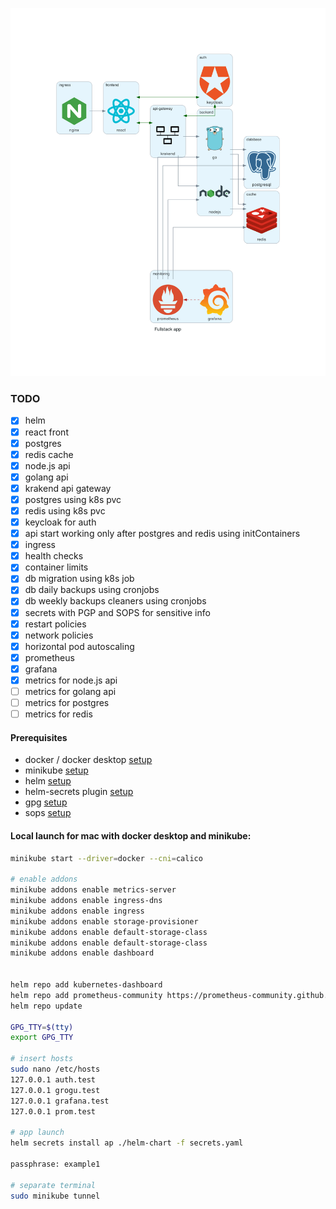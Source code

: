 ![alt text](./diagram-as-code/fullstack_app.png)

### TODO

- [x] helm
- [x] react front
- [x] postgres
- [x] redis cache
- [x] node.js api
- [x] golang api
- [x] krakend api gateway
- [x] postgres using k8s pvc
- [x] redis using k8s pvc
- [x] keycloak for auth
- [x] api start working only after postgres and redis using initContainers
- [x] ingress
- [x] health checks
- [x] container limits
- [x] db migration using k8s job
- [x] db daily backups using cronjobs
- [x] db weekly backups cleaners using cronjobs
- [x] secrets with PGP and SOPS for sensitive info
- [x] restart policies
- [x] network policies
- [x] horizontal pod autoscaling
- [x] prometheus
- [x] grafana
- [x] metrics for node.js api
- [ ] metrics for golang api
- [ ] metrics for postgres
- [ ] metrics for redis

#### Prerequisites
- docker / docker desktop [setup](https://docs.docker.com/desktop/setup/install/mac-install/)
- minikube [setup](https://minikube.sigs.k8s.io/docs/start/?arch=%2Fmacos%2Farm64%2Fstable%2Fhomebrew)
- helm [setup](https://helm.sh/docs/intro/install/)
- helm-secrets plugin [setup](https://github.com/jkroepke/helm-secrets/wiki/Installation)
- gpg [setup](https://dev.to/zemse/setup-gpg-on-macos-2iib)
- sops [setup](https://formulae.brew.sh/formula/sops)


#### Local launch for mac with docker desktop and minikube:

```bash
minikube start --driver=docker --cni=calico

# enable addons
minikube addons enable metrics-server
minikube addons enable ingress-dns
minikube addons enable ingress
minikube addons enable storage-provisioner
minikube addons enable default-storage-class
minikube addons enable default-storage-class
minikube addons enable dashboard


helm repo add kubernetes-dashboard 
helm repo add prometheus-community https://prometheus-community.github.io/helm-charts
helm repo update

GPG_TTY=$(tty)
export GPG_TTY

# insert hosts 
sudo nano /etc/hosts
127.0.0.1 auth.test
127.0.0.1 grogu.test
127.0.0.1 grafana.test   
127.0.0.1 prom.test

# app launch
helm secrets install ap ./helm-chart -f secrets.yaml  

passphrase: example1   

# separate terminal
sudo minikube tunnel
```
